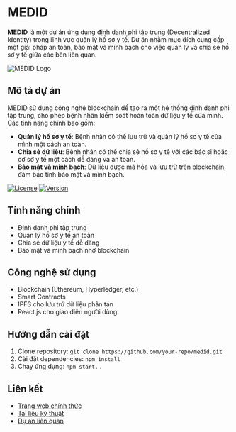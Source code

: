 # MEDID

**MEDID** là một dự án ứng dụng định danh phi tập trung (Decentralized Identity) trong lĩnh vực quản lý hồ sơ y tế. Dự án nhằm mục đích cung cấp một giải pháp an toàn, bảo mật và minh bạch cho việc quản lý và chia sẻ hồ sơ y tế giữa các bên liên quan.

![MEDID Logo](https://example.com/medid-logo.png)

## Mô tả dự án

MEDID sử dụng công nghệ blockchain để tạo ra một hệ thống định danh phi tập trung, cho phép bệnh nhân kiểm soát hoàn toàn dữ liệu y tế của mình. Các tính năng chính bao gồm:

- **Quản lý hồ sơ y tế**: Bệnh nhân có thể lưu trữ và quản lý hồ sơ y tế của mình một cách an toàn.
- **Chia sẻ dữ liệu**: Bệnh nhân có thể chia sẻ hồ sơ y tế với các bác sĩ hoặc cơ sở y tế một cách dễ dàng và an toàn.
- **Bảo mật và minh bạch**: Dữ liệu được mã hóa và lưu trữ trên blockchain, đảm bảo tính bảo mật và minh bạch.

[![License](https://img.shields.io/badge/license-MIT-blue.svg)](https://opensource.org/licenses/MIT)
[![Version](https://img.shields.io/badge/version-1.0.0-green.svg)](https://github.com/your-repo/medid/releases)

## Tính năng chính

- Định danh phi tập trung
- Quản lý hồ sơ y tế an toàn
- Chia sẻ dữ liệu y tế dễ dàng
- Bảo mật và minh bạch nhờ blockchain

## Công nghệ sử dụng

- Blockchain (Ethereum, Hyperledger, etc.)
- Smart Contracts
- IPFS cho lưu trữ dữ liệu phân tán
- React.js cho giao diện người dùng

## Hướng dẫn cài đặt

1. Clone repository: `git clone https://github.com/your-repo/medid.git`
2. Cài đặt dependencies: `npm install`
3. Chạy ứng dụng: `npm start.`
.
## Liên kết

- [Trang web chính thức](https://medid.example.com)
- [Tài liệu kỹ thuật](https://docs.medid.example.com)
- [Dự án liên quan](https://github.com/your-repo/related-project)
